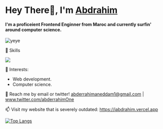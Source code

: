 # Hey There👋, I'm [Abdrahim](https://www.abderrahim1.tk/)

#### I'm a proficeient Frontend Enginner from Maroc and currently surfin' around computer science.
     
![yeye](https://raw.githubusercontent.com/seanprashad/slackmoji/master/emoji/blob/blob-dundundun-gif.gif)

🚀 Skills

<p align="start">
  <a href="https://skillicons.dev">
    <img src="https://skillicons.dev/icons?i=js,nodejs,sass,tailwindcss,react,nextjs,firebase,figma,vscode,git" />
  </a>
</p>


🌱 Interests:
- Web development.
- Computer science.

💬 Reach me by email or twitter! abderrahimaneddam1@gmail.com | www.twitter.com/abderrahimOne

📫 Visit my website that is severely outdated: https://iabdrahim.vercel.app

[![Top Langs](https://github-readme-stats.vercel.app/api/top-langs/?username=iabdrahim&layout=compact&hide=tex)](https://github.com/anuraghazra/github-readme-stats)

